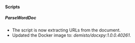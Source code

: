 
#### Scripts
##### ParseWordDoc
- The script is now extracting URLs from the document.
- Updated the Docker image to: *demisto/docxpy:1.0.0.40261*.